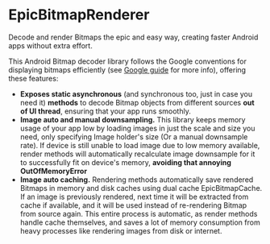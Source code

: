 # EpicBitmapRenderer
<p>
Decode and render Bitmaps the epic and easy way, creating faster Android apps without extra effort.
</p>
<p>
This Android Bitmap decoder library follows the Google conventions for displaying bitmaps efficiently
(see <a href="https://developer.android.com/training/displaying-bitmaps/index.html?hl=es">Google guide</a> for more info), offering these features:
</p>
<ul>
    <li>
        <b>Exposes static asynchronous</b> (and synchronous too, just in case you need it) <b>methods</b> to decode Bitmap objects from different sources <b>out of UI thread</b>, ensuring that your app runs smoothly.
    </li>
    <li>
        <b>Image auto and manual downsampling.</b> This library keeps memory usage of your app low by loading images in just the scale and size you need, only specifying Image holder's size (Or a manual downsample rate). If device is still unable to load image due to low memory available, render methods will automatically recalculate image downsample for it to successfully fit on device's memory, <b>avoiding that annoying OutOfMemoryError</b>
    </li>
    <li>
        <b>Image auto caching.</b> Rendering methods automatically save rendered Bitmaps in memory and disk caches using dual cache EpicBitmapCache. If an image is previously rendered, next time it will be extracted from cache if available, and it will be used instead of re-rendering Bitmap from source again. This entire process is automatic, as render methods handle cache themselves, and saves a lot of memory consumption from heavy processes like rendering images from disk or internet.
    </li>
</ul>
